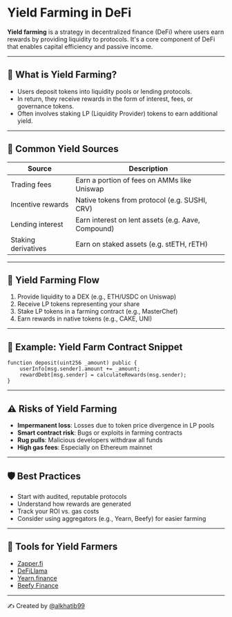 # Yield Farming in DeFi

**Yield farming** is a strategy in decentralized finance (DeFi) where users earn rewards by providing liquidity to protocols. It's a core component of DeFi that enables capital efficiency and passive income.

---

## 🌾 What is Yield Farming?

- Users deposit tokens into liquidity pools or lending protocols.
- In return, they receive rewards in the form of interest, fees, or governance tokens.
- Often involves staking LP (Liquidity Provider) tokens to earn additional yield.

---

## 🧱 Common Yield Sources

| Source              | Description                                      |
|---------------------|--------------------------------------------------|
| Trading fees        | Earn a portion of fees on AMMs like Uniswap     |
| Incentive rewards   | Native tokens from protocol (e.g. SUSHI, CRV)   |
| Lending interest    | Earn interest on lent assets (e.g. Aave, Compound) |
| Staking derivatives | Earn on staked assets (e.g. stETH, rETH)        |

---

## 🔄 Yield Farming Flow

1. Provide liquidity to a DEX (e.g., ETH/USDC on Uniswap)
2. Receive LP tokens representing your share
3. Stake LP tokens in a farming contract (e.g., MasterChef)
4. Earn rewards in native tokens (e.g., CAKE, UNI)

---

## 🔧 Example: Yield Farm Contract Snippet

```solidity
function deposit(uint256 _amount) public {
    userInfo[msg.sender].amount += _amount;
    rewardDebt[msg.sender] = calculateRewards(msg.sender);
}
```

---

## ⚠️ Risks of Yield Farming

- **Impermanent loss**: Losses due to token price divergence in LP pools
- **Smart contract risk**: Bugs or exploits in farming contracts
- **Rug pulls**: Malicious developers withdraw all funds
- **High gas fees**: Especially on Ethereum mainnet

---

## 🛡 Best Practices

- Start with audited, reputable protocols
- Understand how rewards are generated
- Track your ROI vs. gas costs
- Consider using aggregators (e.g., Yearn, Beefy) for easier farming

---

## 🧰 Tools for Yield Farmers

- [Zapper.fi](https://zapper.fi/)
- [DeFiLlama](https://defillama.com/yields)
- [Yearn.finance](https://yearn.finance/)
- [Beefy Finance](https://app.beefy.finance/)

---

✍️ Created by [@alkhatib99](https://github.com/alkhatib99)

